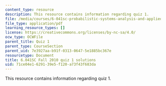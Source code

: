 ```yaml
---
content_type: resource
description: This resource contains information regarding quiz 1.
file: /media/courses/6-041sc-probabilistic-systems-analysis-and-applied-probability-fall-2013/71ce04e1629139e5f120a73f43f683da_MIT6_041SCF13_quiz01_sol.pdf
file_type: application/pdf
learning_resource_types: []
license: https://creativecommons.org/licenses/by-nc-sa/4.0/
ocw_type: OCWFile
parent_title: Quiz 1
parent_type: CourseSection
parent_uid: 7e3927aa-b91f-0313-0647-5e1885bc367e
resourcetype: Document
title: 6.041SC Fall 2010 quiz 1 solutions
uid: 71ce04e1-6291-39e5-f120-a73f43f683da
---
```

This resource contains information regarding quiz 1.